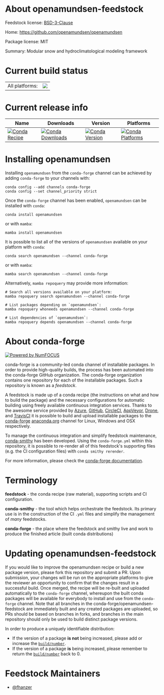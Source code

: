 About openamundsen-feedstock
============================

Feedstock license: [BSD-3-Clause](https://github.com/conda-forge/openamundsen-feedstock/blob/main/LICENSE.txt)

Home: https://github.com/openamundsen/openamundsen

Package license: MIT

Summary: Modular snow and hydroclimatological modeling framework

Current build status
====================


<table><tr><td>All platforms:</td>
    <td>
      <a href="https://dev.azure.com/conda-forge/feedstock-builds/_build/latest?definitionId=14867&branchName=main">
        <img src="https://dev.azure.com/conda-forge/feedstock-builds/_apis/build/status/openamundsen-feedstock?branchName=main">
      </a>
    </td>
  </tr>
</table>

Current release info
====================

| Name | Downloads | Version | Platforms |
| --- | --- | --- | --- |
| [![Conda Recipe](https://img.shields.io/badge/recipe-openamundsen-green.svg)](https://anaconda.org/conda-forge/openamundsen) | [![Conda Downloads](https://img.shields.io/conda/dn/conda-forge/openamundsen.svg)](https://anaconda.org/conda-forge/openamundsen) | [![Conda Version](https://img.shields.io/conda/vn/conda-forge/openamundsen.svg)](https://anaconda.org/conda-forge/openamundsen) | [![Conda Platforms](https://img.shields.io/conda/pn/conda-forge/openamundsen.svg)](https://anaconda.org/conda-forge/openamundsen) |

Installing openamundsen
=======================

Installing `openamundsen` from the `conda-forge` channel can be achieved by adding `conda-forge` to your channels with:

```
conda config --add channels conda-forge
conda config --set channel_priority strict
```

Once the `conda-forge` channel has been enabled, `openamundsen` can be installed with `conda`:

```
conda install openamundsen
```

or with `mamba`:

```
mamba install openamundsen
```

It is possible to list all of the versions of `openamundsen` available on your platform with `conda`:

```
conda search openamundsen --channel conda-forge
```

or with `mamba`:

```
mamba search openamundsen --channel conda-forge
```

Alternatively, `mamba repoquery` may provide more information:

```
# Search all versions available on your platform:
mamba repoquery search openamundsen --channel conda-forge

# List packages depending on `openamundsen`:
mamba repoquery whoneeds openamundsen --channel conda-forge

# List dependencies of `openamundsen`:
mamba repoquery depends openamundsen --channel conda-forge
```


About conda-forge
=================

[![Powered by
NumFOCUS](https://img.shields.io/badge/powered%20by-NumFOCUS-orange.svg?style=flat&colorA=E1523D&colorB=007D8A)](https://numfocus.org)

conda-forge is a community-led conda channel of installable packages.
In order to provide high-quality builds, the process has been automated into the
conda-forge GitHub organization. The conda-forge organization contains one repository
for each of the installable packages. Such a repository is known as a *feedstock*.

A feedstock is made up of a conda recipe (the instructions on what and how to build
the package) and the necessary configurations for automatic building using freely
available continuous integration services. Thanks to the awesome service provided by
[Azure](https://azure.microsoft.com/en-us/services/devops/), [GitHub](https://github.com/),
[CircleCI](https://circleci.com/), [AppVeyor](https://www.appveyor.com/),
[Drone](https://cloud.drone.io/welcome), and [TravisCI](https://travis-ci.com/)
it is possible to build and upload installable packages to the
[conda-forge](https://anaconda.org/conda-forge) [anaconda.org](https://anaconda.org/)
channel for Linux, Windows and OSX respectively.

To manage the continuous integration and simplify feedstock maintenance,
[conda-smithy](https://github.com/conda-forge/conda-smithy) has been developed.
Using the ``conda-forge.yml`` within this repository, it is possible to re-render all of
this feedstock's supporting files (e.g. the CI configuration files) with ``conda smithy rerender``.

For more information, please check the [conda-forge documentation](https://conda-forge.org/docs/).

Terminology
===========

**feedstock** - the conda recipe (raw material), supporting scripts and CI configuration.

**conda-smithy** - the tool which helps orchestrate the feedstock.
                   Its primary use is in the construction of the CI ``.yml`` files
                   and simplify the management of *many* feedstocks.

**conda-forge** - the place where the feedstock and smithy live and work to
                  produce the finished article (built conda distributions)


Updating openamundsen-feedstock
===============================

If you would like to improve the openamundsen recipe or build a new
package version, please fork this repository and submit a PR. Upon submission,
your changes will be run on the appropriate platforms to give the reviewer an
opportunity to confirm that the changes result in a successful build. Once
merged, the recipe will be re-built and uploaded automatically to the
`conda-forge` channel, whereupon the built conda packages will be available for
everybody to install and use from the `conda-forge` channel.
Note that all branches in the conda-forge/openamundsen-feedstock are
immediately built and any created packages are uploaded, so PRs should be based
on branches in forks, and branches in the main repository should only be used to
build distinct package versions.

In order to produce a uniquely identifiable distribution:
 * If the version of a package **is not** being increased, please add or increase
   the [``build/number``](https://docs.conda.io/projects/conda-build/en/latest/resources/define-metadata.html#build-number-and-string).
 * If the version of a package **is** being increased, please remember to return
   the [``build/number``](https://docs.conda.io/projects/conda-build/en/latest/resources/define-metadata.html#build-number-and-string)
   back to 0.

Feedstock Maintainers
=====================

* [@fhanzer](https://github.com/fhanzer/)

